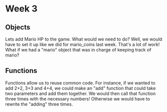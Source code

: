 # Week 3

## Objects
Lets add Mario HP to the game. What would we need to do? Well, we would have to set it up like we did for mario_coins last week. That's a lot of work! What if we had a "mario" object that was in charge of keeping track of mario?

## Functions
Functions allow us to reuse common code. For instance, if we wanted to add 2+2, 3+3 and 4+4, we could make an "add" function that could take two parameters and add them together. We would then call that function three times with the necessary numbers! Otherwise we would have to rewrite the "adding" three times.
